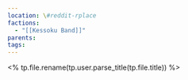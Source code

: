 ```yaml
---
location: \#reddit-rplace
factions:
  - "[[Kessoku Band]]"
parents: 
tags: 
---
```

<% tp.file.rename(tp.user.parse_title(tp.file.title)) %>
